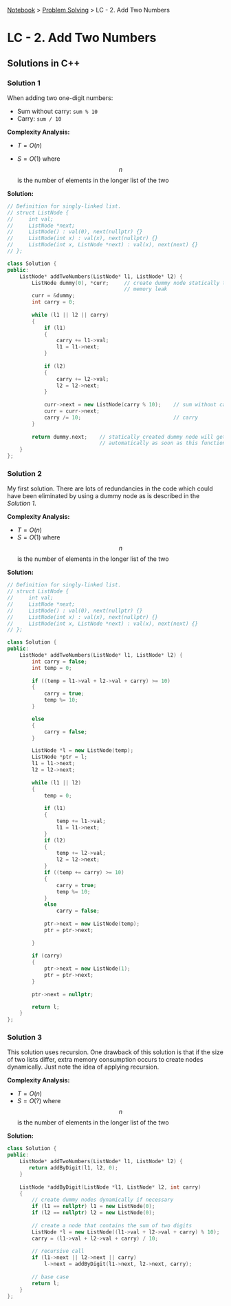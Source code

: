 <a href="../">Notebook</a> > <a href="./">Problem Solving</a> > LC - 2. Add Two Numbers

# LC - 2. Add Two Numbers




## Solutions in C++

### Solution 1

When adding two one-digit numbers:
- Sum without carry: `sum % 10`
- Carry: `sum / 10`

**Complexity Analysis:**

* $T=O(n)$ 

* $S=O(1)$ where $$n$$ is the number of elements in the longer list of the two

**Solution:**

```cpp
// Definition for singly-linked list.
// struct ListNode {
//     int val;
//     ListNode *next;
//     ListNode() : val(0), next(nullptr) {}
//     ListNode(int x) : val(x), next(nullptr) {}
//     ListNode(int x, ListNode *next) : val(x), next(next) {}
// };

class Solution {
public:
    ListNode* addTwoNumbers(ListNode* l1, ListNode* l2) {
        ListNode dummy(0), *curr;     // create dummy node statically to prevent
                                      // memory leak
        curr = &dummy;
        int carry = 0;
        
        while (l1 || l2 || carry)
        {
            if (l1)
            {
                carry += l1->val;
                l1 = l1->next;
            }
            
            if (l2)
            {
                carry += l2->val;
                l2 = l2->next;
            }
            
            curr->next = new ListNode(carry % 10);    // sum without carry
            curr = curr->next;
            carry /= 10;                              // carry
        }
        
        return dummy.next;    // statically created dummy node will get destroyed
                              // automatically as soon as this function terminates
    }
};
```



### Solution 2

My first solution. There are lots of redundancies in the code which could have been eliminated by using
a dummy node as is described in the *Solution 1*.

**Complexity Analysis:**

* $T=O(n)$
* $S=O(1)$ where $$n$$ is the number of elements in the longer list of the two

**Solution:**

```cpp
// Definition for singly-linked list.
// struct ListNode {
//     int val;
//     ListNode *next;
//     ListNode() : val(0), next(nullptr) {}
//     ListNode(int x) : val(x), next(nullptr) {}
//     ListNode(int x, ListNode *next) : val(x), next(next) {}
// };

class Solution {
public:
    ListNode* addTwoNumbers(ListNode* l1, ListNode* l2) {
        int carry = false;
        int temp = 0;
        
        if ((temp = l1->val + l2->val + carry) >= 10) 
        {
            carry = true;
            temp %= 10;
        }

        else
        {
            carry = false;
        }

        ListNode *l = new ListNode(temp);
        ListNode *ptr = l;
        l1 = l1->next;
        l2 = l2->next;
        
        while (l1 || l2)
        {
            temp = 0;
            
            if (l1)
            {
                temp += l1->val;
                l1 = l1->next;                
            }
            if (l2)
            {
                temp += l2->val;
                l2 = l2->next;
            }
            if ((temp += carry) >= 10)
            {
                carry = true;
                temp %= 10;
            }
            else
                carry = false;
            
            ptr->next = new ListNode(temp);
            ptr = ptr->next;
            
        }
        
        if (carry)
        {
            ptr->next = new ListNode(1);
            ptr = ptr->next;
        }
        
        ptr->next = nullptr;

        return l;
    }
};
```



### Solution 3

This solution uses recursion. One drawback of this solution is that if the size of two lists differ, extra memory consumption occurs to create nodes dynamically. Just note the idea of applying recursion.

**Complexity Analysis:**

* $T=O(n)$
* $S=O(?)$ where $$n$$ is the number of elements in the longer list of the two

**Solution:**

```cpp
class Solution {
public:
    ListNode* addTwoNumbers(ListNode* l1, ListNode* l2) {
       return addByDigit(l1, l2, 0);
    }
    
    ListNode *addByDigit(ListNode *l1, ListNode* l2, int carry)
    {
        // create dummy nodes dynamically if necessary
        if (l1 == nullptr) l1 = new ListNode(0);
        if (l2 == nullptr) l2 = new ListNode(0);
        
        // create a node that contains the sum of two digits
        ListNode *l = new ListNode((l1->val + l2->val + carry) % 10);
        carry = (l1->val + l2->val + carry) / 10;
        
        // recursive call
        if (l1->next || l2->next || carry)
            l->next = addByDigit(l1->next, l2->next, carry);
        
        // base case
        return l;
    }
};
```
